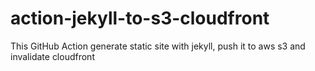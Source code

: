 # action-jekyll-to-s3-cloudfront
This GitHub Action generate static site with jekyll, push it to aws s3 and invalidate cloudfront
